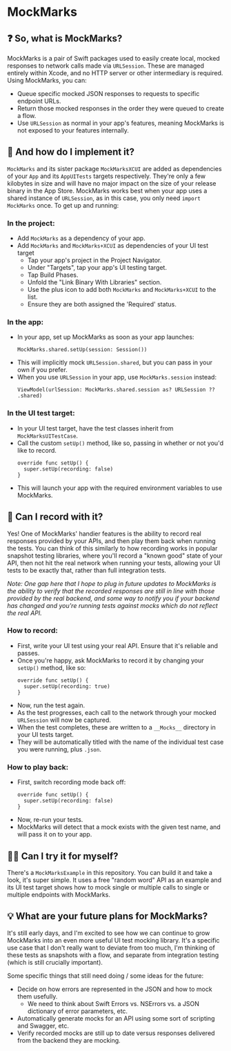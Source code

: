# MockMarks

## ❓ So, what is MockMarks?

MockMarks is a pair of Swift packages used to easily create local, mocked responses to network calls made
via `URLSession`. These are managed entirely within Xcode, and no HTTP server or other intermediary is required.
Using MockMarks, you can:

* Queue specific mocked JSON responses to requests to specific endpoint URLs.
* Return those mocked responses in the order they were queued to create a flow.
* Use `URLSession` as normal in your app's features, meaning MockMarks is not exposed to your features internally.

## 🧱 And how do I implement it?

`MockMarks` and its sister package `MockMarksXCUI` are added as dependencies of your `App` and its `AppUITests`
targets respectively. They're only a few kilobytes in size and will have no major impact on the size of your release
binary in the App Store. MockMarks works best when your app uses a shared instance of `URLSession`, as in this case,
you only need `import MockMarks` once. To get up and running:

### In the project:
* Add `MockMarks` as a dependency of your app.
* Add `MockMarks` and `MockMarks+XCUI` as dependencies of your UI test target
  * Tap your app's project in the Project Navigator.
  * Under "Targets", tap your app's UI testing target.
  * Tap Build Phases.
  * Unfold the "Link Binary With Libraries" section.
  * Use the plus icon to add both `MockMarks` and `MockMarks+XCUI` to the list.
  * Ensure they are both assigned the 'Required' status.

### In the app:
* In your app, set up MockMarks as soon as your app launches:
  ```
  MockMarks.shared.setUp(session: Session())
  ```
* This will implicitly mock `URLSession.shared`, but you can pass in your own if you prefer.
* When you use `URLSession` in your app, use `MockMarks.session` instead:
  ```
  ViewModel(urlSession: MockMarks.shared.session as? URLSession ?? .shared)
  ```
  
### In the UI test target:
* In your UI test target, have the test classes inherit from `MockMarksUITestCase`.
* Call the custom `setUp()` method, like so, passing in whether or not you'd like to record.
  ```
  override func setUp() {
    super.setUp(recording: false)
  }
  ```
* This will launch your app with the required environment variables to use MockMarks.

## 🔴 Can I record with it?

Yes! One of MockMarks' handier features is the ability to record real responses provided by your APIs, and then play
them back when running the tests. You can think of this similarly to how recording works in popular snapshot testing
libraries, where you'll record a "known good" state of your API, then not hit the real network when running your tests,
allowing your UI tests to be exactly that, rather than full integration tests.

*Note: One gap here that I hope to plug in future updates to MockMarks is the ability to verify that the recorded
responses are still in line with those provided by the real backend, and some way to notify you if your backend has
changed and you're running tests against mocks which do not reflect the real API.*

### How to record:
* First, write your UI test using your real API. Ensure that it's reliable and passes.
* Once you're happy, ask MockMarks to record it by changing your `setUp()` method, like so:
  ```
  override func setUp() {
    super.setUp(recording: true)
  }
  ```
* Now, run the test again.
* As the test progresses, each call to the network through your mocked `URLSession` will now be captured.
* When the test completes, these are written to a `__Mocks__` directory in your UI tests target.
* They will be automatically titled with the name of the individual test case you were running, plus `.json`.

### How to play back:
* First, switch recording mode back off:
  ```
  override func setUp() {
    super.setUp(recording: false)
  }
  ```
* Now, re-run your tests.
* MockMarks will detect that a mock exists with the given test name, and will pass it on to your app.

## 👩‍💻 Can I try it for myself?

There's a `MockMarksExample` in this repository. You can build it and take a look, it's super simple. It uses a
free "random word" API as an example and its UI test target shows how to mock single or multiple calls to single or
multiple endpoints with MockMarks.

## 💡 What are your future plans for MockMarks?

It's still early days, and I'm excited to see how we can continue to grow MockMarks into an even more useful UI
test mocking library. It's a specific use case that I don't really want to deviate from too much, I'm thinking of
these tests as snapshots with a flow, and separate from integration testing (which is still crucially important).

Some specific things that still need doing / some ideas for the future:
* Decide on how errors are represented in the JSON and how to mock them usefully.
  * We need to think about Swift Errors vs. NSErrors vs. a JSON dictionary of error parameters, etc.
* Automatically generate mocks for an API using some sort of scripting and Swagger, etc.
* Verify recorded mocks are still up to date versus responses delivered from the backend they are mocking.

